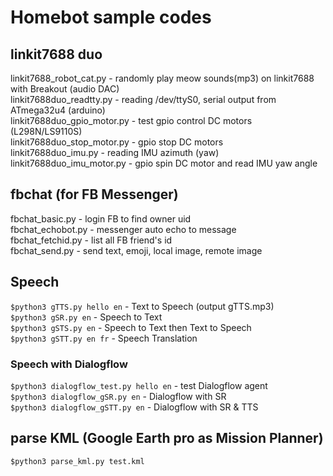 # Homebot sample codes

## linkit7688 duo
linkit7688_robot_cat.py - randomly play meow sounds(mp3) on linkit7688 with Breakout (audio DAC) <br />
linkit7688duo_readtty.py - reading /dev/ttyS0, serial output from ATmega32u4 (arduino) <br />
linkit7688duo_gpio_motor.py - test gpio control DC motors (L298N/LS9110S)<br />
linkit7688duo_stop_motor.py - gpio stop DC motors<br />
linkit7688duo_imu.py - reading IMU azimuth (yaw)<br />
linkit7688duo_imu_motor.py - gpio spin DC motor and read IMU yaw angle<br />

## fbchat (for FB Messenger)
fbchat_basic.py - login FB to find owner uid <br />
fbchat_echobot.py - messenger auto echo to message <br />
fbchat_fetchid.py - list all FB friend's id <br />
fbchat_send.py - send text, emoji, local image, remote image

## Speech 
`$python3 gTTS.py hello en` - Text to Speech (output gTTS.mp3)<br />
`$python3 gSR.py en` - Speech to Text<br />
`$python3 gSTS.py en` - Speech to Text then Text to Speech<br />
`$python3 gSTT.py en fr` - Speech Translation<br />
### Speech with Dialogflow
`$python3 dialogflow_test.py hello en` - test Dialogflow agent<br />
`$python3 dialogflow_gSR.py en` - Dialogflow with SR<br />
`$python3 dialogflow_gSTT.py en` - Dialogflow with SR & TTS<br />

## parse KML (Google Earth pro as Mission Planner)
`$python3 parse_kml.py test.kml`

